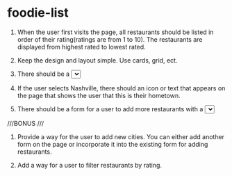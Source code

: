 # foodie-list
1. When the user first visits the page, all restaurants should be listed in order of their rating(ratings are from 1 to 10). The restaurants are displayed from highest rated to lowest rated.
2. Keep the design and layout simple. Use cards, grid, ect.

3. There should be a <select> element on the page with the list of cities. When a user selects a city, the restaurants displayed should be filtered so that only the restaurants from the selected city are displayed. Make sure there is an option for All so that a user can go back to viewing all the restaurants.

4. If the user selects Nashville, there should an icon or text that appears on the page that shows the user that this is their hometown.

5. There should be a form for a user to add more restaurants with a <select> element for picking which city the new restaurant is in and all other required fields. When the user submits this form, the restaurant should appear on the page(unless the view is currently filtered to show a city where the newly restaurant is not in). All fields in the form should also be cleared so that the form is ready for the user to add the next restaurant.

///BONUS ///

1. Provide a way for the user to add new cities. You can either add another form on the page or incorporate it into the existing form for adding restaurants.

2. Add a way for a user to filter restaurants by rating.